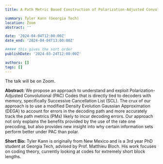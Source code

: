 ```yaml
---
title: A Path Metric Based Construction of Polarization-Adjusted Convolutional Codes

summary: Tyler Kann (Georgia Tech)
location: Zoom
abstract: ''

date: '2024-04-04T12:00:00Z'
date_end: '2024-04-04T13:00:00Z'

##### this gives the sort order
publishDate: '2024-03-24T12:00:00Z'

authors: []
tags: []
---
```


The talk will be on Zoom.

**Abstract:** We propose an approach to understand and exploit Polarization-Adjusted Convolutional (PAC) Codes that is directly tied to decoders with memory, specifically Successive Cancellation List (SCL). The crux of our approach is to use a modified Density Evolution Gaussian Approximation (DEGA) to account for errors in the decoding path and more accurately track the path metrics (PMs) likely to incur decoding errors. Our approach not only explains the benefits provided by the use of the rate one precoding, but also provides new insight into why certain information sets perform better under PAC than polar.

**Short Bio:** Tyler Kann is originally from New Mexico and is a 3rd year PhD student at Georgia Tech, advised by Prof. Matthieu Bloch. His work focuses on coding theory, currently looking at codes for extremely short block lengths.